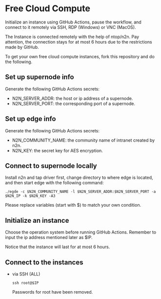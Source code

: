 # Free Cloud Compute
Initialize an instance using GitHub Actions, pause the workflow, and connect to it remotely via SSH, RDP (Windows) or VNC (MacOS).

The Instance is connected remotely with the help of ntop/n2n. Pay attention, the connection stays for at most 6 hours due to the restrictions made by GitHub.

To get your own free cloud compute instances, fork this repository and do the following.

## Set up supernode info
Generate the following GitHub Actions secrets:
- N2N_SERVER_ADDR: the host or ip address of a supernode.
- N2N_SERVER_PORT: the corresponding port of a supernode.

## Set up edge info
Generate the following GitHub Actions secrets:
- N2N_COMMUNITY_NAME: the community name of intranet created by n2n.
- N2N_KEY: the secret key for AES encryption.

## Connect to supernode locally
Install n2n and tap driver first, change directory to where edge is located, and then start edge with the following command:
```shell
./egde -c $N2N_COMMUNITY_NAME -l $N2N_SERVER_ADDR:$N2N_SERVER_PORT -a $N2N_IP -k $N2N_KEY -A3
```
Please replace variables (start with $) to match your own condition.

## Initialize an instance
Choose the operation system before running GitHub Actions. Remember to input the ip address mentioned later as $IP.

Notice that the instance will last for at most 6 hours.

## Connect to the instances
- via SSH (ALL)
  ```shell
  ssh root@$IP
  ```
  Passwords for root have been removed.